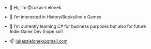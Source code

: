 - 👋 Hi, I’m @Lukas-Lelonek
- 👀 I’m interested in History/Books/Indie Games
- 🌱 I’m currently learning C# for business purposes but also for future Indie Game Dev (hope so!)

- 📫 lukaszlelonek@gmail.com

<!---
Lukas-Lelonek/Lukas-Lelonek is a ✨ special ✨ repository because its `README.md` (this file) appears on your GitHub profile.
You can click the Preview link to take a look at your changes.
--->

